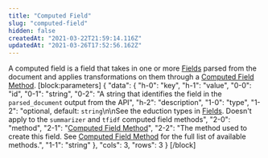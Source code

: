 ```yaml
---
title: "Computed Field"
slug: "computed-field"
hidden: false
createdAt: "2021-03-22T21:59:14.116Z"
updatedAt: "2021-03-26T17:52:56.162Z"
---
```

A computed field is a field that takes in one or more [Fields](ref:fields) parsed from the document and applies transformations on them through a [Computed Field Method](ref:computed-field-method). 
[block:parameters]
{
  "data": {
    "h-0": "key",
    "h-1": "value",
    "0-0": "id",
    "0-1": "string",
    "0-2": "A string that identifies the field in the `parsed_document` output from the API",
    "h-2": "description",
    "1-0": "type",
    "1-2": "optional, default: `string`\n\nSee the eduction types in [Fields](ref:fields). Doesn't apply to the `summarizer` and `tfidf` computed field methods",
    "2-0": "method",
    "2-1": "[Computed Field Method](ref:computed-field-method)",
    "2-2": "The method used to create this field. See [Computed Field Method](ref:computed-field-method) for the full list of available methods.",
    "1-1": "string"
  },
  "cols": 3,
  "rows": 3
}
[/block]